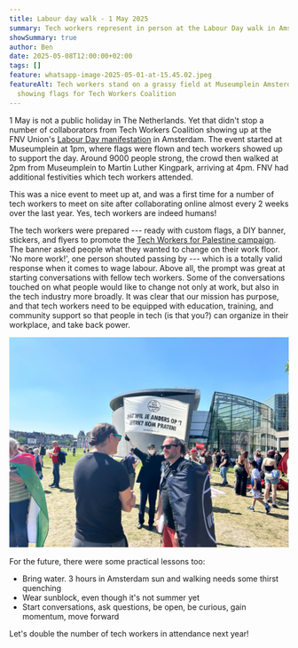 ```yaml
---
title: Labour day walk - 1 May 2025
summary: Tech workers represent in person at the Labour Day walk in Amsterdam.
showSummary: true
author: Ben
date: 2025-05-08T12:00:00+02:00
tags: []
feature: whatsapp-image-2025-05-01-at-15.45.02.jpeg
featureAlt: Tech workers stand on a grassy field at Museumplein Amsterdam
  showing flags for Tech Workers Coalition
---
```

1 May is not a public holiday in The Netherlands. Yet that didn't stop a number of collaborators from Tech Workers Coalition showing up at the FNV Union's [Labour Day manifestation](https://www.fnv.nl/acties/dag-van-de-arbeid) in Amsterdam. The event started at Museumplein at 1pm, where flags were flown and tech workers showed up to support the day. Around 9000 people strong, the crowd then walked at 2pm from Museumplein to Martin Luther Kingpark, arriving at 4pm. FNV had additional festivities which tech workers attended.

This was a nice event to meet up at, and was a first time for a number of tech workers to meet on site after collaborating online almost every 2 weeks over the last year. Yes, tech workers are indeed humans!

The tech workers were prepared --- ready with custom flags, a DIY banner, stickers, and flyers to promote the [Tech Workers for Palestine campaign](https://techwerkers.nl/en/campaigns/palestine/). The banner asked people what they wanted to change on their work floor. 'No more work!', one person shouted passing by --- which is a totally valid response when it comes to wage labour. Above all, the prompt was great at starting conversations with fellow tech workers. Some of the conversations touched on what people would like to change not only at work, but also in the tech industry more broadly. It was clear that our mission has purpose, and that tech workers need to be equipped with education, training, and community support so that people in tech (is that you?) can organize in their workplace, and take back power.

![Tech workers talking with each other with a banner in the background](img_0369.jpg)

For the future, there were some practical lessons too:

* Bring water. 3 hours in Amsterdam sun and walking needs some thirst quenching
* Wear sunblock, even though it's not summer yet
* Start conversations, ask questions, be open, be curious, gain momentum, move forward

Let's double the number of tech workers in attendance next year!
